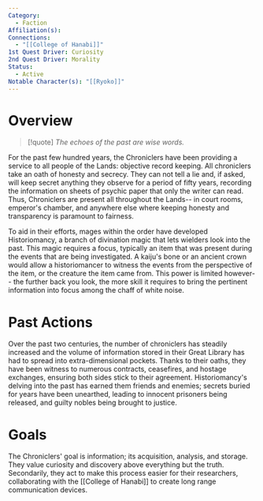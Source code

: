 ```yaml
---
Category:
  - Faction
Affiliation(s): 
Connections:
  - "[[College of Hanabi]]"
1st Quest Driver: Curiosity
2nd Quest Driver: Morality
Status:
  - Active
Notable Character(s): "[[Ryoko]]"
---
```


# Overview
>[!quote] 
>*The echoes of the past are wise words.*

For the past few hundred years, the Chroniclers have been providing a service to all people of the Lands: objective record keeping. All chroniclers take an oath of honesty and secrecy. They can not tell a lie and, if asked, will keep secret anything they observe for a period of fifty years, recording the information on sheets of psychic paper that only the writer can read. Thus, Chroniclers are present all throughout the Lands-- in court rooms, emperor's chamber, and anywhere else where keeping honesty and transparency is paramount to fairness. 

To aid in their efforts, mages within the order have developed Historiomancy, a branch of divination magic that lets wielders look into the past. This magic requires a focus, typically an item that was present during the events that are being investigated. A kaiju's bone or an ancient crown would allow a historiomancer to witness the events from the perspective of the item, or the creature the item came from. This power is limited however-- the further back you look, the more skill it requires to bring the pertinent information into focus among the chaff of white noise.
# Past Actions

Over the past two centuries, the number of chroniclers has steadily increased and the volume of information stored in their Great Library has had to spread into extra-dimensional pockets. Thanks to their oaths, they have been witness to numerous contracts, ceasefires, and hostage exchanges, ensuring both sides stick to their agreement. Historiomancy's delving into the past has earned them friends and enemies; secrets buried for years have been unearthed, leading to innocent prisoners being released, and guilty nobles being brought to justice.
# Goals

The Chroniclers' goal is information; its acquisition, analysis, and storage. They value curiosity and discovery above everything but the truth. Secondarily, they act to make this process easier for their researchers, collaborating with the [[College of Hanabi]] to create long range communication devices.









